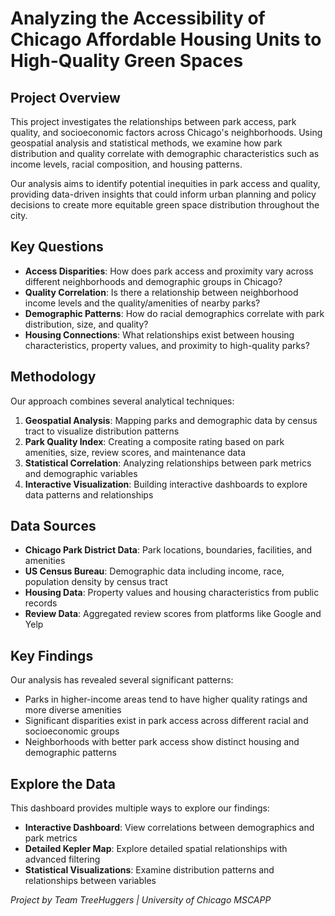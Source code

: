 # Analyzing the Accessibility of Chicago Affordable Housing Units to High-Quality Green Spaces

## Project Overview

This project investigates the relationships between park access, park quality, and socioeconomic factors across Chicago's neighborhoods. Using geospatial analysis and statistical methods, we examine how park distribution and quality correlate with demographic characteristics such as income levels, racial composition, and housing patterns.

Our analysis aims to identify potential inequities in park access and quality, providing data-driven insights that could inform urban planning and policy decisions to create more equitable green space distribution throughout the city.

## Key Questions

- **Access Disparities**: How does park access and proximity vary across different neighborhoods and demographic groups in Chicago?
- **Quality Correlation**: Is there a relationship between neighborhood income levels and the quality/amenities of nearby parks?
- **Demographic Patterns**: How do racial demographics correlate with park distribution, size, and quality?
- **Housing Connections**: What relationships exist between housing characteristics, property values, and proximity to high-quality parks?

## Methodology

Our approach combines several analytical techniques:

1. **Geospatial Analysis**: Mapping parks and demographic data by census tract to visualize distribution patterns
2. **Park Quality Index**: Creating a composite rating based on park amenities, size, review scores, and maintenance data
3. **Statistical Correlation**: Analyzing relationships between park metrics and demographic variables
4. **Interactive Visualization**: Building interactive dashboards to explore data patterns and relationships

## Data Sources

- **Chicago Park District Data**: Park locations, boundaries, facilities, and amenities
- **US Census Bureau**: Demographic data including income, race, population density by census tract
- **Housing Data**: Property values and housing characteristics from public records
- **Review Data**: Aggregated review scores from platforms like Google and Yelp

## Key Findings

Our analysis has revealed several significant patterns:

- Parks in higher-income areas tend to have higher quality ratings and more diverse amenities
- Significant disparities exist in park access across different racial and socioeconomic groups
- Neighborhoods with better park access show distinct housing and demographic patterns

## Explore the Data

This dashboard provides multiple ways to explore our findings:

- **Interactive Dashboard**: View correlations between demographics and park metrics
- **Detailed Kepler Map**: Explore detailed spatial relationships with advanced filtering
- **Statistical Visualizations**: Examine distribution patterns and relationships between variables

*Project by Team TreeHuggers | University of Chicago MSCAPP*